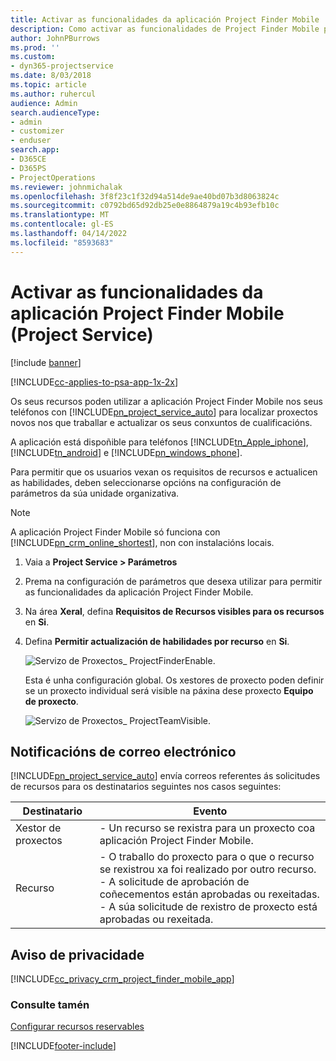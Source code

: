 ```yaml
---
title: Activar as funcionalidades da aplicación Project Finder Mobile
description: Como activar as funcionalidades de Project Finder Mobile para Project Service
author: JohnPBurrows
ms.prod: ''
ms.custom:
- dyn365-projectservice
ms.date: 8/03/2018
ms.topic: article
ms.author: ruhercul
audience: Admin
search.audienceType:
- admin
- customizer
- enduser
search.app:
- D365CE
- D365PS
- ProjectOperations
ms.reviewer: johnmichalak
ms.openlocfilehash: 3f8f23c1f32d94a514de9ae40bd07b3d8063824c
ms.sourcegitcommit: c0792bd65d92db25e0e8864879a19c4b93efb10c
ms.translationtype: MT
ms.contentlocale: gl-ES
ms.lasthandoff: 04/14/2022
ms.locfileid: "8593683"
---
```

# <a name="enable-project-finder-mobile-app-features-project-service"></a>Activar as funcionalidades da aplicación Project Finder Mobile (Project Service)

[!include [banner](../includes/psa-now-project-operations.md)]

[!INCLUDE[cc-applies-to-psa-app-1x-2x](../includes/cc-applies-to-psa-app-1x-2x.md)]

Os seus recursos poden utilizar a aplicación Project Finder Mobile nos seus teléfonos con [!INCLUDE[pn_project_service_auto](../includes/pn-project-service-auto.md)] para localizar proxectos novos nos que traballar e actualizar os seus conxuntos de cualificacións.  
  
 A aplicación está dispoñible para teléfonos [!INCLUDE[tn_Apple_iphone](../includes/tn-apple-iphone.md)], [!INCLUDE[tn_android](../includes/tn-android.md)] e [!INCLUDE[pn_windows_phone](../includes/pn-windows-phone.md)].  
    
 Para permitir que os usuarios vexan os requisitos de recursos e actualicen as habilidades, deben seleccionarse opcións na configuración de parámetros da súa unidade organizativa.
  
> [!NOTE]
>  A aplicación Project Finder Mobile só funciona con [!INCLUDE[pn_crm_online_shortest](../includes/pn-crm-online-shortest.md)], non con instalacións locais.  
  
1. Vaia a **Project Service > Parámetros**  
  
2. Prema na configuración de parámetros que desexa utilizar para permitir as funcionalidades da aplicación Project Finder Mobile.  
  
3. Na área **Xeral**, defina **Requisitos de Recursos visibles para os recursos** en **Si**.  
  
4. Defina **Permitir actualización de habilidades por recurso** en **Si**.  
  
   ![Servizo de Proxectos&#95; ProjectFinderEnable.](../psa/media/project-service-project-finder-enable.png "ProjectService_ProjectFinderEnable")  
  
   Esta é unha configuración global. Os xestores de proxecto poden definir se un proxecto individual será visible na páxina dese proxecto **Equipo de proxecto**.  
  
   ![Servizo de Proxectos&#95; ProjectTeamVisible.](../psa/media/project-service-project-team-visible.png "ProjectService_ProjectTeamVisible")  
  
## <a name="email-notifications"></a>Notificacións de correo electrónico  
 [!INCLUDE[pn_project_service_auto](../includes/pn-project-service-auto.md)] envía correos referentes ás solicitudes de recursos para os destinatarios seguintes nos casos seguintes:  
  
|Destinatario|Evento|  
|---------------|-----------|  
|Xestor de proxectos|- Un recurso se rexistra para un proxecto coa aplicación Project Finder Mobile.|  
|Recurso|- O traballo do proxecto para o que o recurso se rexistrou xa foi realizado por outro recurso.<br />- A solicitude de aprobación de coñecementos están aprobadas ou rexeitadas.<br />- A súa solicitude de rexistro de proxecto está aprobadas ou rexeitada.|  
  
## <a name="privacy-notice"></a>Aviso de privacidade  
 [!INCLUDE[cc_privacy_crm_project_finder_mobile_app](../includes/cc-privacy-crm-project-finder-mobile-app.md)]  
  
### <a name="see-also"></a>Consulte tamén  
 [Configurar recursos reservables](../psa/set-up-resources.md)


[!INCLUDE[footer-include](../includes/footer-banner.md)]
